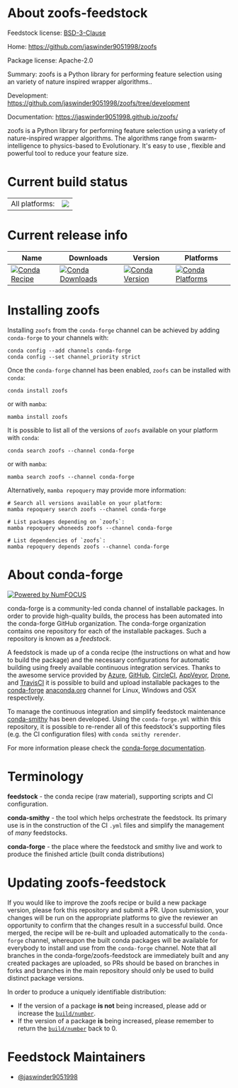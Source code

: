About zoofs-feedstock
=====================

Feedstock license: [BSD-3-Clause](https://github.com/conda-forge/zoofs-feedstock/blob/main/LICENSE.txt)

Home: https://github.com/jaswinder9051998/zoofs

Package license: Apache-2.0

Summary: zoofs is a Python library for performing feature selection using an variety of nature inspired wrapper algorithms..

Development: https://github.com/jaswinder9051998/zoofs/tree/development

Documentation: https://jaswinder9051998.github.io/zoofs/

zoofs is a Python library for performing feature selection using a variety of nature-inspired wrapper algorithms.
The algorithms range from swarm-intelligence to physics-based to Evolutionary.
It's easy to use , flexible and powerful tool to reduce your feature size.


Current build status
====================


<table><tr><td>All platforms:</td>
    <td>
      <a href="https://dev.azure.com/conda-forge/feedstock-builds/_build/latest?definitionId=15647&branchName=main">
        <img src="https://dev.azure.com/conda-forge/feedstock-builds/_apis/build/status/zoofs-feedstock?branchName=main">
      </a>
    </td>
  </tr>
</table>

Current release info
====================

| Name | Downloads | Version | Platforms |
| --- | --- | --- | --- |
| [![Conda Recipe](https://img.shields.io/badge/recipe-zoofs-green.svg)](https://anaconda.org/conda-forge/zoofs) | [![Conda Downloads](https://img.shields.io/conda/dn/conda-forge/zoofs.svg)](https://anaconda.org/conda-forge/zoofs) | [![Conda Version](https://img.shields.io/conda/vn/conda-forge/zoofs.svg)](https://anaconda.org/conda-forge/zoofs) | [![Conda Platforms](https://img.shields.io/conda/pn/conda-forge/zoofs.svg)](https://anaconda.org/conda-forge/zoofs) |

Installing zoofs
================

Installing `zoofs` from the `conda-forge` channel can be achieved by adding `conda-forge` to your channels with:

```
conda config --add channels conda-forge
conda config --set channel_priority strict
```

Once the `conda-forge` channel has been enabled, `zoofs` can be installed with `conda`:

```
conda install zoofs
```

or with `mamba`:

```
mamba install zoofs
```

It is possible to list all of the versions of `zoofs` available on your platform with `conda`:

```
conda search zoofs --channel conda-forge
```

or with `mamba`:

```
mamba search zoofs --channel conda-forge
```

Alternatively, `mamba repoquery` may provide more information:

```
# Search all versions available on your platform:
mamba repoquery search zoofs --channel conda-forge

# List packages depending on `zoofs`:
mamba repoquery whoneeds zoofs --channel conda-forge

# List dependencies of `zoofs`:
mamba repoquery depends zoofs --channel conda-forge
```


About conda-forge
=================

[![Powered by
NumFOCUS](https://img.shields.io/badge/powered%20by-NumFOCUS-orange.svg?style=flat&colorA=E1523D&colorB=007D8A)](https://numfocus.org)

conda-forge is a community-led conda channel of installable packages.
In order to provide high-quality builds, the process has been automated into the
conda-forge GitHub organization. The conda-forge organization contains one repository
for each of the installable packages. Such a repository is known as a *feedstock*.

A feedstock is made up of a conda recipe (the instructions on what and how to build
the package) and the necessary configurations for automatic building using freely
available continuous integration services. Thanks to the awesome service provided by
[Azure](https://azure.microsoft.com/en-us/services/devops/), [GitHub](https://github.com/),
[CircleCI](https://circleci.com/), [AppVeyor](https://www.appveyor.com/),
[Drone](https://cloud.drone.io/welcome), and [TravisCI](https://travis-ci.com/)
it is possible to build and upload installable packages to the
[conda-forge](https://anaconda.org/conda-forge) [anaconda.org](https://anaconda.org/)
channel for Linux, Windows and OSX respectively.

To manage the continuous integration and simplify feedstock maintenance
[conda-smithy](https://github.com/conda-forge/conda-smithy) has been developed.
Using the ``conda-forge.yml`` within this repository, it is possible to re-render all of
this feedstock's supporting files (e.g. the CI configuration files) with ``conda smithy rerender``.

For more information please check the [conda-forge documentation](https://conda-forge.org/docs/).

Terminology
===========

**feedstock** - the conda recipe (raw material), supporting scripts and CI configuration.

**conda-smithy** - the tool which helps orchestrate the feedstock.
                   Its primary use is in the construction of the CI ``.yml`` files
                   and simplify the management of *many* feedstocks.

**conda-forge** - the place where the feedstock and smithy live and work to
                  produce the finished article (built conda distributions)


Updating zoofs-feedstock
========================

If you would like to improve the zoofs recipe or build a new
package version, please fork this repository and submit a PR. Upon submission,
your changes will be run on the appropriate platforms to give the reviewer an
opportunity to confirm that the changes result in a successful build. Once
merged, the recipe will be re-built and uploaded automatically to the
`conda-forge` channel, whereupon the built conda packages will be available for
everybody to install and use from the `conda-forge` channel.
Note that all branches in the conda-forge/zoofs-feedstock are
immediately built and any created packages are uploaded, so PRs should be based
on branches in forks and branches in the main repository should only be used to
build distinct package versions.

In order to produce a uniquely identifiable distribution:
 * If the version of a package **is not** being increased, please add or increase
   the [``build/number``](https://docs.conda.io/projects/conda-build/en/latest/resources/define-metadata.html#build-number-and-string).
 * If the version of a package **is** being increased, please remember to return
   the [``build/number``](https://docs.conda.io/projects/conda-build/en/latest/resources/define-metadata.html#build-number-and-string)
   back to 0.

Feedstock Maintainers
=====================

* [@jaswinder9051998](https://github.com/jaswinder9051998/)


